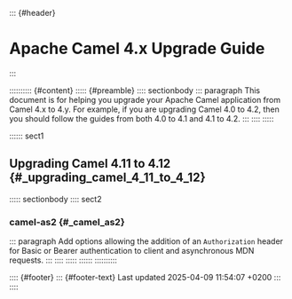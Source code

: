 ::: {#header}
# Apache Camel 4.x Upgrade Guide
:::

:::::::::: {#content}
::::: {#preamble}
:::: sectionbody
::: paragraph
This document is for helping you upgrade your Apache Camel application
from Camel 4.x to 4.y. For example, if you are upgrading Camel 4.0 to
4.2, then you should follow the guides from both 4.0 to 4.1 and 4.1 to
4.2.
:::
::::
:::::

:::::: sect1
## Upgrading Camel 4.11 to 4.12 {#_upgrading_camel_4_11_to_4_12}

::::: sectionbody
:::: sect2
### camel-as2 {#_camel_as2}

::: paragraph
Add options allowing the addition of an `Authorization` header for Basic
or Bearer authentication to client and asynchronous MDN requests.
:::
::::
:::::
::::::
::::::::::

:::: {#footer}
::: {#footer-text}
Last updated 2025-04-09 11:54:07 +0200
:::
::::

